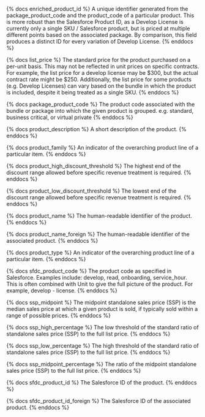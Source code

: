 {% docs enriched_product_id %}
A unique identifier generated from the package_product_code and the product_code of a particular product.
This is more robust than the Salesforce Product ID, as a Develop License is currently only a single SKU / 
Salesforce product, but is priced at multiple different points based on the associated package. By comparison,
this field produces a distinct ID for every variation of Develop License. 
{% enddocs %}

{% docs list_price %}
The standard price for the product purchased on a per-unit basis. This may not be reflected in unit prices on specific
contracts. For example, the list price for a develop license may be $300, but the actual contract rate might be $250.
Additionally, the list price for some products (e.g. Develop Licenses) can vary based on the bundle in which the product
is included, despite it being treated as a single SKU. 
{% enddocs %}

{% docs package_product_code %}
The product code associated with the bundle or package into which the given product is grouped. 
e.g. standard, business critical, or virtual private
{% enddocs %}

{% docs product_description %}
A short description of the product. 
{% enddocs %}

{% docs product_family %}
An indicator of the overarching product line of a particular item.
{% enddocs %}

{% docs product_high_discount_threshold %}
The highest end of the discount range allowed before specific revenue treatment is required. 
{% enddocs %}

{% docs product_low_discount_threshold %}
The lowest end of the discount range allowed before specific revenue treatment is required. 
{% enddocs %}

{% docs product_name %}
The human-readable identifier of the product.
{% enddocs %}

{% docs product_name_foreign %}
The human-readable identifier of the associated product.
{% enddocs %}

{% docs product_type %}
An indicator of the overarching product line of a particular item. 
{% enddocs %}

{% docs sfdc_product_code %}
The product code as specified in Salesforce.
Examples include: develop, read, onboarding, service_hour.
This is often combined with Unit to give the full picture of the product.
For example, develop - license.
{% enddocs %}

{% docs ssp_midpoint %}
The midpoint standalone sales price (SSP) is the median sales price at which a given product is sold, if 
typically sold within a range of possible prices.
{% enddocs %}

{% docs ssp_high_percentage %}
The low threshold of the standard ratio of standalone sales price (SSP) to the full list price.
{% enddocs %}

{% docs ssp_low_percentage %}
The high threshold of the standard ratio of standalone sales price (SSP) to the full list price.
{% enddocs %}

{% docs ssp_midpoint_percentage %}
The ratio of the midpoint standalone sales price (SSP) to the full list price.
{% enddocs %}

{% docs sfdc_product_id %}
The Salesforce ID of the product.
{% enddocs %}

{% docs sfdc_product_id_foreign %}
The Salesforce ID of the associated product.
{% enddocs %}

